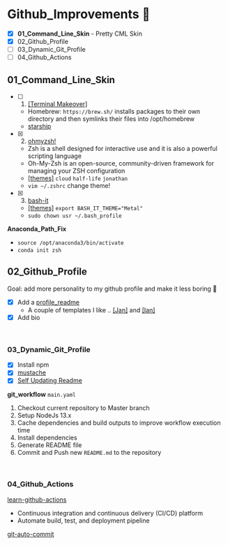 # Github_Improvements 🚧
- [x] **01_Command_Line_Skin** - Pretty CML Skin
- [x] 02_Github_Profile
- [ ] 03_Dynamic_Git_Profile
- [ ] 04_Github_Actions

## 01_Command_Line_Skin
- [ ] 1) [[Terminal Makeover]](https://towardsdatascience.com/the-ultimate-guide-to-your-terminal-makeover-e11f9b87ac99)  
  - Homebrew: `https://brew.sh/` installs packages to their own directory and then symlinks their files into /opt/homebrew
  - [starship](https://starship.rs/)
- [x] 2) [ohmyzsh!](https://github.com/ohmyzsh/ohmyzsh)
  - Zsh is a shell designed for interactive use and it is also a powerful scripting language
  - Oh-My-Zsh is an open-source, community-driven framework for managing your ZSH configuration
  - [[themes]](https://github.com/ohmyzsh/ohmyzsh/wiki/Themes) `cloud` `half-life` `jonathan`
  - `vim ~/.zshrc` change theme!
- [x] 3) [bash-it](https://github.com/Bash-it/bash-it)
  - [[themes]](https://bash-it.readthedocs.io/en/latest/themes-list/#list-of-themes) `export BASH_IT_THEME="Metal"`
  - `sudo chown usr ~/.bash_profile`
  
**Anaconda_Path_Fix**
- `source /opt/anaconda3/bin/activate`
- `conda init zsh`

## 02_Github_Profile
Goal: add more personality to my github profile and make it less boring 🤠
- [x] Add a [profile_readme](https://docs.github.com/en/account-and-profile/setting-up-and-managing-your-github-profile/customizing-your-profile/managing-your-profile-readme)
  - A couple of templates I like .. [[Jan]](https://github.com/jborchma) and [[Ian]](https://github.com/ian-whitestone)
- [x] Add bio

<br />

### 03_Dynamic_Git_Profile
- [x] Install npm 
- [x] [mustache](https://www.npmjs.com/package/mustache)
- [x] [Self Updating Readme](https://medium.com/swlh/how-to-create-a-self-updating-readme-md-for-your-github-profile-f8b05744ca91)

**git_workflow** `main.yaml`
1. Checkout current repository to Master branch
2. Setup NodeJs 13.x
3. Cache dependencies and build outputs to improve workflow execution time
4. Install dependencies
5. Generate README file
6. Commit and Push new `README.md` to the repository

<br />

### 04_Github_Actions
[learn-github-actions](https://docs.github.com/en/actions/learn-github-actions)
- Continuous integration and continuous delivery (CI/CD) platform
- Automate build, test, and deployment pipeline

[git-auto-commit](https://michaelheap.com/git-auto-commit/)


